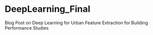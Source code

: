 # DeepLearning_Final
Blog Post on Deep Learning for Urban Feature Extraction for Building Performance Studies
